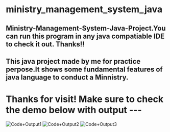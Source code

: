 # ministry_management_system_java

## Ministry-Management-System-Java-Project.You can run this program in any java compatiable IDE to check it out. Thanks!!

## This java project made by me for practice perpose.It shows some fundamental features of java language to conduct a Minnistry.

# Thanks for visit! Make sure to check the demo below with output ---

![Code+Output1](https://user-images.githubusercontent.com/57108914/194401683-8d5a5353-dffe-4fdc-9bfc-541de01f66a5.png)
![Code+Output2](https://user-images.githubusercontent.com/57108914/194401690-33afa749-8e87-499a-b27b-9b481465a903.png)
![Code+Output3](https://user-images.githubusercontent.com/57108914/194401694-fea40d46-41cf-4dbd-9b80-386417ad5503.png)
